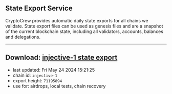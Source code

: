 ## State Export Service
CryptoCrew provides automatic daily state exports for all chains we validate. State export files can be used as genesis files and are a snapshot of the current blockchain state, including all validators, accounts, balances and delegations.

---
**Download: [injective-1 state export](https://dl-eu2.ccvalidators.com/SERVICE/injective/injective-1_export_71195894.json)**
---

- last updated: Fri May 24 2024 15:21:25
- chain id: `injective-1`
- export height: `71195894`
- use for: airdrops, local tests, chain recovery
